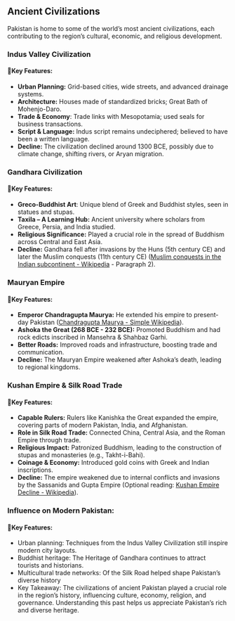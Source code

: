 ## Ancient Civilizations 

Pakistan is home to some of the world’s most ancient civilizations, each contributing to the region’s cultural, economic, and religious development.

### Indus Valley Civilization
#### 🔷Key Features:
- **Urban Planning:** Grid-based cities, wide streets, and advanced drainage systems.
- **Architecture:** Houses made of standardized bricks; Great Bath of Mohenjo-Daro.
- **Trade & Economy**: Trade links with Mesopotamia; used seals for business transactions.
- **Script & Language:** Indus script remains undeciphered; believed to have been a written language.
- **Decline:** The civilization declined around 1300 BCE, possibly due to climate change, shifting rivers, or Aryan migration.

### Gandhara Civilization
#### 🔷Key Features:
- **Greco-Buddhist Art**: Unique blend of Greek and Buddhist styles, seen in statues and stupas.
- **Taxila – A Learning Hub:** Ancient university where scholars from Greece, Persia, and India studied.
- **Religious Significance:** Played a crucial role in the spread of Buddhism across Central and East Asia.
- **Decline:** Gandhara fell after invasions by the Huns (5th century CE) and later the Muslim conquests (11th century CE) ([Muslim conquests in the Indian subcontinent - Wikipedia](https://en.wikipedia.org/wiki/Muslim_conquests_in_the_Indian_subcontinent#Second_phase_\(11th_to_12th_centuries\)) - Paragraph 2).

### Mauryan Empire
#### 🔷Key Features:
- **Emperor Chandragupta Maurya:** He extended his empire to present-day Pakistan ([Chandragupta Maurya - Simple Wikipedia](https://simple.wikipedia.org/wiki/Maurya_Empire#Chandragupta_Maurya's_rule)).
- **Ashoka the Great (268 BCE - 232 BCE):** Promoted Buddhism and had rock edicts inscribed in Mansehra & Shahbaz Garhi.
- **Better Roads:** Improved roads and infrastructure, boosting trade and communication.
- **Decline:** The Mauryan Empire weakened after Ashoka’s death, leading to regional kingdoms.

### Kushan Empire & Silk Road Trade
#### 🔷Key Features:
- **Capable Rulers:** Rulers like Kanishka the Great expanded the empire, covering parts of modern Pakistan, India, and Afghanistan.
- **Role in Silk Road Trade:** Connected China, Central Asia, and the Roman Empire through trade.
- **Religious Impact:** Patronized Buddhism, leading to the construction of stupas and monasteries (e.g., Takht-i-Bahi).
- **Coinage & Economy:** Introduced gold coins with Greek and Indian inscriptions.
- **Decline:** The empire weakened due to internal conflicts and invasions by the Sassanids and Gupta Empire (Optional reading: [Kushan Empire Decline - Wikipedia](https://en.wikipedia.org/wiki/Kushan_Empire#Decline)).

### Influence on Modern Pakistan:

#### 🔷Key Features:
- Urban planning: Techniques from the Indus Valley Civilization still inspire modern city layouts.
- Buddhist heritage: The Heritage of Gandhara continues to attract tourists and historians.
- Multicultural trade networks: Of the Silk Road helped shape Pakistan’s diverse history
- Key Takeaway: The civilizations of ancient Pakistan played a crucial role in the region’s history, influencing culture, economy, religion, and governance. Understanding this past helps us appreciate Pakistan’s rich and diverse heritage.